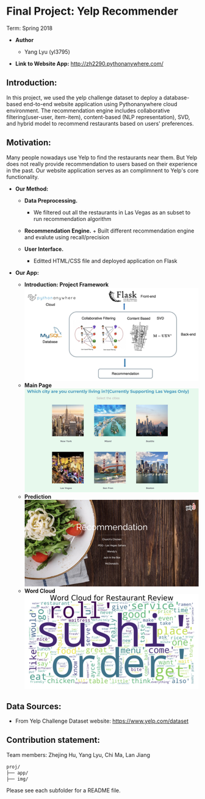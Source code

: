 # Final Project: Yelp Recommender
Term: Spring 2018

+ **Author** 
	+ Yang Lyu (yl3795)

+ **Link to Website App:**
http://zh2290.pythonanywhere.com/

## Introduction:

In this project, we used the yelp challenge dataset to deploy a database-based end-to-end website application using Pythonanywhere cloud environment. The recommendation engine includes collaborative filtering(user-user, item-item), content-based (NLP representation), SVD, and hybrid model to recommend restaurants based on users' preferences.


## Motivation:
Many people nowadays use Yelp to find the restaurants near them. But Yelp does not really provide recommendation to users based on their experience in the past. Our website application serves as an complimnent to Yelp's core functionality.

+ **Our Method:**
	+ **Data Preprocessing.**
		+ We filtered out all the restaurants in Las Vegas as an subset to run recommendation algorithm

	+ **Recommendation Engine.**
    		+ Built different recommendation engine and evalute using recall/precision

	+ **User Interface.** 
	 	+ Editted HTML/CSS file and deployed application on Flask

+ **Our App:**
	+ **Introduction: Project Framework**
![workflow](img/workflow.png)
	+ **Main Page**
![main](img/main.png)
	+ **Prediction**
![recommend](img/recommend.png)
	+ **Word Cloud**
![wordcloud](img/wc.png)

## Data Sources:
+ From Yelp Challenge Dataset website: https://www.yelp.com/dataset

## Contribution statement: 

Team members: Zhejing Hu, Yang Lyu, Chi Ma, Lan Jiang


```
proj/
├── app/
├── img/
```
Please see each subfolder for a README file.


